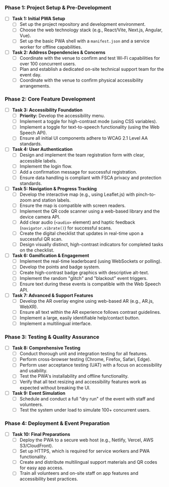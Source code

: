 ### **Phase 1: Project Setup & Pre-Development**
- [ ] **Task 1: Initial PWA Setup**
    - [ ] Set up the project repository and development environment.
    - [ ] Choose the web technology stack (e.g., React/Vite, Next.js, Angular, Vue).
    - [ ] Set up the basic PWA shell with a `manifest.json` and a service worker for offline capabilities.
- [ ] **Task 2: Address Dependencies & Concerns**
    - [ ] Coordinate with the venue to confirm and test Wi-Fi capabilities for over 100 concurrent users.
    - [ ] Plan and establish a dedicated on-site technical support team for the event day.
    - [ ] Coordinate with the venue to confirm physical accessibility arrangements.

### **Phase 2: Core Feature Development**
- [ ] **Task 3: Accessibility Foundation**
    - [ ] **Priority:** Develop the accessibility menu.
    - [ ] Implement a toggle for high-contrast mode (using CSS variables).
    - [ ] Implement a toggle for text-to-speech functionality (using the Web Speech API).
    - [ ] Ensure all initial UI components adhere to WCAG 2.1 Level AA standards.
- [ ] **Task 4: User Authentication**
    - [ ] Design and implement the team registration form with clear, accessible labels.
    - [ ] Implement the login flow.
    - [ ] Add a confirmation message for successful registration.
    - [ ] Ensure data handling is compliant with FSCA privacy and protection standards.
- [ ] **Task 5: Navigation & Progress Tracking**
    - [ ] Develop the interactive map (e.g., using Leaflet.js) with pinch-to-zoom and station labels.
    - [ ] Ensure the map is compatible with screen readers.
    - [ ] Implement the QR code scanner using a web-based library and the device camera API.
    - [ ] Add clear audio (`<audio>` element) and haptic feedback (`navigator.vibrate()`) for successful scans.
    - [ ] Create the digital checklist that updates in real-time upon a successful QR scan.
    - [ ] Design visually distinct, high-contrast indicators for completed tasks on the checklist.
- [ ] **Task 6: Gamification & Engagement**
    - [ ] Implement the real-time leaderboard (using WebSockets or polling).
    - [ ] Develop the points and badge system.
    - [ ] Create high-contrast badge graphics with descriptive alt-text.
    - [ ] Implement the random "glitch" and "blackout" event triggers.
    - [ ] Ensure text during these events is compatible with the Web Speech API.
- [ ] **Task 7: Advanced & Support Features**
    - [ ] Develop the AR overlay engine using web-based AR (e.g., AR.js, WebXR).
    - [ ] Ensure all text within the AR experience follows contrast guidelines.
    - [ ] Implement a large, easily identifiable help/contact button.
    - [ ] Implement a multilingual interface.

### **Phase 3: Testing & Quality Assurance**
- [ ] **Task 8: Comprehensive Testing**
    - [ ] Conduct thorough unit and integration testing for all features.
    - [ ] Perform cross-browser testing (Chrome, Firefox, Safari, Edge).
    - [ ] Perform user acceptance testing (UAT) with a focus on accessibility and usability.
    - [ ] Test the PWA's installability and offline functionality.
    - [ ] Verify that all text resizing and accessibility features work as expected without breaking the UI.
- [ ] **Task 9: Event Simulation**
    - [ ] Schedule and conduct a full "dry run" of the event with staff and volunteers.
    - [ ] Test the system under load to simulate 100+ concurrent users.

### **Phase 4: Deployment & Event Preparation**
- [ ] **Task 10: Final Preparations**
    - [ ] Deploy the PWA to a secure web host (e.g., Netlify, Vercel, AWS S3/CloudFront).
    - [ ] Set up HTTPS, which is required for service workers and PWA functionality.
    - [ ] Create and distribute multilingual support materials and QR codes for easy app access.
    - [ ] Train all volunteers and on-site staff on app features and accessibility best practices.
